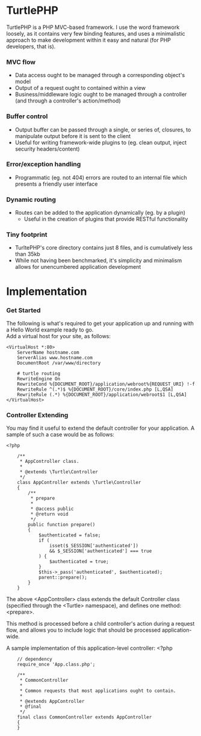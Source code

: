 TurtlePHP
===

TurtlePHP is a PHP MVC-based framework. I use the word framework loosely, as it
contains very few binding features, and uses a minimalistic approach to make
development within it easy and natural (for PHP developers, that is).

### MVC flow
 - Data access ought to be managed through a corresponding object&#039;s model
 - Output of a request ought to contained within a view
 - Business/middleware logic ought to be managed through a controller (and
through a controller&#039;s action/method)

### Buffer control
 - Output buffer can be passed through a single, or series of, closures, to
manipulate output before it is sent to the client
 - Useful for writing framework-wide plugins to (eg. clean output, inject
security headers/content)

### Error/exception handling
 - Programmatic  (eg. not 404) errors are routed to an internal file which
presents a friendly user interface

### Dynamic routing
 - Routes can be added to the application dynamically (eg. by a plugin)
   - Useful in the creation of plugins that provide RESTful functionality

### Tiny footprint
 - TurltePHP&#039;s core directory contains just 8 files, and is cumulatively
less than 35kb
 - While not having been benchmarked, it&#039;s simplicity and minimalism allows
for unencumbered application development

Implementation
===

### Get Started

The following is what&#039;s required to get your application up and
running with a Hello World example ready to go.  
Add a virtual host for your site, as follows:

    <VirtualHost *:80>
        ServerName hostname.com
        ServerAlias www.hostname.com
        DocumentRoot /var/www/directory

        # turtle routing
        RewriteEngine On
        RewriteCond %{DOCUMENT_ROOT}/application/webroot%{REQUEST_URI} !-f
        RewriteRule ^(.*)$ %{DOCUMENT_ROOT}/core/index.php [L,QSA]
        RewriteRule (.*) %{DOCUMENT_ROOT}/application/webroot$1 [L,QSA]
    </VirtualHost>

### Controller Extending
You may find it useful to extend the default controller for your application. A
sample of such a case would be as follows:

    <?php
    
        /**
         * AppController class.
         * 
         * @extends \Turtle\Controller
         */
        class AppController extends \Turtle\Controller
        {
            /**
             * prepare
             * 
             * @access public
             * @return void
             */
            public function prepare()
            {
                $authenticated = false;
                if (
                    isset($_SESSION['authenticated'])
                    && $_SESSION['authenticated'] === true
                ) {
                    $authenticated = true;
                }
                $this->_pass('authenticated', $authenticated);
                parent::prepare();
            }
        }

The above \<AppController\> class extends the default Controller class
(specified through the \<Turtle\> namespace), and defines one method:
\<prepare\>.

This method is processed before a child controller&#039;s action during a
request flow, and allows you to include logic that should be processed
application-wide.

A sample implementation of this application-level controller:
    <?php
    
        // dependency
        require_once 'App.class.php';
    
        /**
         * CommonController
         * 
         * Common requests that most applications ought to contain.
         * 
         * @extends AppController
         * @final
         */
        final class CommonController extends AppController
        {
        }
